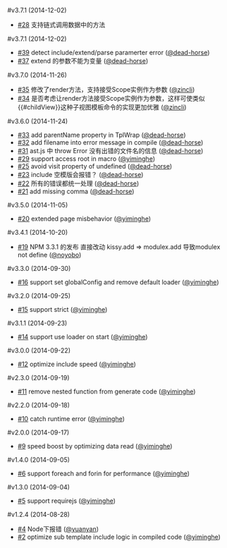 #v3.7.1 (2014-12-02)

- [#28](https://github.com/kissyteam/xtemplate/issues/28) 支持链式调用数据中的方法

#v3.7.1 (2014-12-02)

- [#39](https://github.com/kissyteam/xtemplate/pull/39) detect include/extend/parse paramerter error   ([@dead-horse](https://github.com/dead-horse))
- [#37](https://github.com/kissyteam/xtemplate/issues/37) extend 的参数不能为变量   ([@dead-horse](https://github.com/dead-horse))

#v3.7.0 (2014-11-26)

- [#35](https://github.com/kissyteam/xtemplate/pull/35) 修改了render方法，支持接受Scope实例作为参数   ([@zincli](https://github.com/zincli))
- [#34](https://github.com/kissyteam/xtemplate/issues/34) 是否考虑让render方法接受Scope实例作为参数，这样可使类似{{#childView}}这种子视图模板命令的实现更加优雅   ([@zincli](https://github.com/zincli))

#v3.6.0 (2014-11-24)

- [#33](https://github.com/kissyteam/xtemplate/pull/33) add parentName property in TplWrap   ([@dead-horse](https://github.com/dead-horse))
- [#32](https://github.com/kissyteam/xtemplate/pull/32) add filename into error message in compile   ([@dead-horse](https://github.com/dead-horse))
- [#31](https://github.com/kissyteam/xtemplate/issues/31) ast.js 中 throw Error 没有出错的文件名的信息   ([@dead-horse](https://github.com/dead-horse))
- [#29](https://github.com/kissyteam/xtemplate/issues/29) support access root in macro   ([@yiminghe](https://github.com/yiminghe))
- [#25](https://github.com/kissyteam/xtemplate/pull/25) avoid visit property of undefined   ([@dead-horse](https://github.com/dead-horse))
- [#23](https://github.com/kissyteam/xtemplate/issues/23) include 空模版会报错？   ([@dead-horse](https://github.com/dead-horse))
- [#22](https://github.com/kissyteam/xtemplate/issues/22) 所有的错误都统一处理   ([@dead-horse](https://github.com/dead-horse))
- [#21](https://github.com/kissyteam/xtemplate/pull/21) add missing comma   ([@dead-horse](https://github.com/dead-horse))

#v3.5.0 (2014-11-05)

- [#20](https://github.com/kissyteam/xtemplate/issues/20) extended page misbehavior   ([@yiminghe](https://github.com/yiminghe))

#v3.4.1 (2014-10-20)

- [#19](https://github.com/kissyteam/xtemplate/issues/19) NPM 3.3.1 的发布 直接改动 kissy.add  =&gt; modulex.add  导致modulex not define   ([@noyobo](https://github.com/noyobo))

#v3.3.0 (2014-09-30)

- [#16](https://github.com/kissyteam/xtemplate/issues/16) support set globalConfig and remove default loader   ([@yiminghe](https://github.com/yiminghe))

#v3.2.0 (2014-09-25)

- [#15](https://github.com/kissyteam/xtemplate/issues/15) support strict   ([@yiminghe](https://github.com/yiminghe))

#v3.1.1 (2014-09-23)

- [#14](https://github.com/kissyteam/xtemplate/issues/14) support use loader on start   ([@yiminghe](https://github.com/yiminghe))

#v3.0.0 (2014-09-22)

- [#12](https://github.com/kissyteam/xtemplate/issues/12) optimize include speed   ([@yiminghe](https://github.com/yiminghe))

#v2.3.0 (2014-09-19)

- [#11](https://github.com/kissyteam/xtemplate/issues/11) remove nested function from generate code   ([@yiminghe](https://github.com/yiminghe))

#v2.2.0 (2014-09-18)

- [#10](https://github.com/kissyteam/xtemplate/issues/10) catch runtime error   ([@yiminghe](https://github.com/yiminghe))

#v2.0.0 (2014-09-17)

- [#9](https://github.com/kissyteam/xtemplate/issues/9) speed boost by optimizing data read   ([@yiminghe](https://github.com/yiminghe))

#v1.4.0 (2014-09-05)

- [#6](https://github.com/kissyteam/xtemplate/issues/6) support foreach and forin for performance   ([@yiminghe](https://github.com/yiminghe))

#v1.3.0 (2014-09-04)

- [#5](https://github.com/kissyteam/xtemplate/issues/5) support requirejs   ([@yiminghe](https://github.com/yiminghe))

#v1.2.4 (2014-08-28)

- [#4](https://github.com/kissyteam/xtemplate/issues/4) Node下报错   ([@yuanyan](https://github.com/yuanyan))
- [#2](https://github.com/kissyteam/xtemplate/issues/2) optimize sub template include logic in compiled code   ([@yiminghe](https://github.com/yiminghe))

